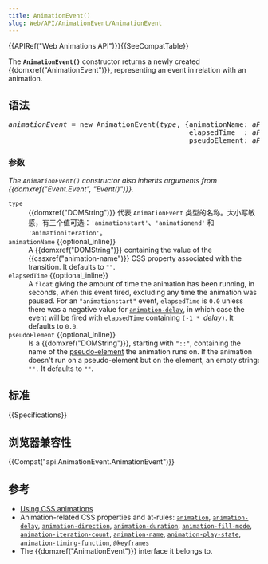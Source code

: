 ```yaml
---
title: AnimationEvent()
slug: Web/API/AnimationEvent/AnimationEvent
---
```

<p>{{APIRef("Web Animations API")}}{{SeeCompatTable}}</p>

<p>The <code><strong>AnimationEvent()</strong></code> constructor returns a newly created {{domxref("AnimationEvent")}}, representing an event in relation with an animation.</p>

<h2 id="语法">语法</h2>

<pre class="syntaxbox"><em>animationEvent</em> = new AnimationEvent(<em>type</em>, {animationName: <em>aPropertyName</em>,
                                           elapsedTime  : <em>aFloat</em>,
                                           pseudoElement: <em>aPseudoElementName</em>});
</pre>

<h3 id="参数">参数</h3>

<p><em>The <code>AnimationEvent()</code></em><em> constructor also inherits arguments from {{domxref("Event.Event", "Event()")}}.</em></p>

<dl>
 <dt><code>type</code></dt>
 <dd>{{domxref("DOMString")}} 代表 <code>AnimationEvent</code> 类型的名称。大小写敏感，有三个值可选：<code>'animationstart'</code>、<code>'animationend'</code> 和 <code>'animationiteration'</code>。</dd>
 <dt><code>animationName</code> {{optional_inline}}</dt>
 <dd>A {{domxref("DOMString")}} containing the value of the {{cssxref("animation-name")}} CSS property associated with the transition. It defaults to <code>""</code>.</dd>
 <dt><code>elapsedTime</code> {{optional_inline}}</dt>
 <dd>A <code>float</code> giving the amount of time the animation has been running, in seconds, when this event fired, excluding any time the animation was paused. For an <code>"animationstart"</code> event, <code>elapsedTime</code> is <code>0.0</code> unless there was a negative value for <code><a href="/en-US/docs/Web/CSS/animation-delay">animation-delay</a></code>, in which case the event will be fired with <code>elapsedTime</code> containing  <code>(-1 * </code><em>delay</em><code>)</code>. It defaults to <code>0.0</code>.</dd>
 <dt><code>pseudoElement</code> {{optional_inline}}</dt>
 <dd>Is a {{domxref("DOMString")}}, starting with <code>"::"</code>, containing the name of the <a href="/en-US/docs/Web/CSS/Pseudo-elements">pseudo-element</a> the animation runs on. If the animation doesn't run on a pseudo-element but on the element, an empty string: <code>""</code><code>.</code> It defaults to <code>""</code>. </dd>
</dl>

<h2 id="标准">标准</h2>

{{Specifications}}

<h2 id="浏览器兼容性">浏览器兼容性</h2>

{{Compat("api.AnimationEvent.AnimationEvent")}}

<h2 id="参考">参考</h2>

<ul>
 <li><a href="/en-US/docs/CSS/Using_CSS_animations">Using CSS animations</a></li>
 <li>Animation-related CSS properties and at-rules: <code><a href="/en-US/docs/Web/CSS/animation">animation</a></code>, <code><a href="/en-US/docs/Web/CSS/animation-delay">animation-delay</a></code>, <code><a href="/en-US/docs/Web/CSS/animation-direction">animation-direction</a></code>, <code><a href="/en-US/docs/Web/CSS/animation-duration">animation-duration</a></code>, <code><a href="/en-US/docs/Web/CSS/animation-fill-mode">animation-fill-mode</a></code>, <code><a href="/en-US/docs/Web/CSS/animation-iteration-count">animation-iteration-count</a></code>, <code><a href="/en-US/docs/Web/CSS/animation-name">animation-name</a></code>, <code><a href="/en-US/docs/Web/CSS/animation-play-state">animation-play-state</a></code>, <code><a href="/en-US/docs/Web/CSS/animation-timing-function">animation-timing-function</a></code>, <code><a href="/en-US/docs/Web/CSS/@keyframes">@keyframes</a></code></li>
 <li>The {{domxref("AnimationEvent")}} interface it belongs to.</li>
</ul>
